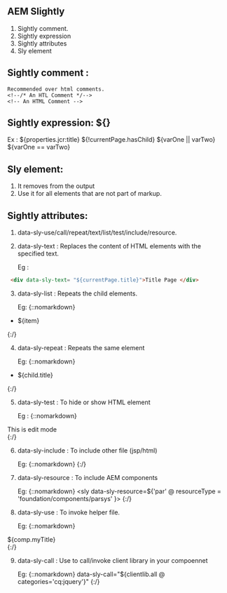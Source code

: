 AEM Slightly
-------------
1. Sightly comment.
2. Sightly expression
3. Sightly attributes
4. Sly element

Sightly comment : 
-----------------
	Recommended over html comments.
	<!--/* An HTL Comment */-->
	<!-- An HTML Comment -->

Sightly expression: ${}
-------------------
  Ex : 
  ${properties.jcr:title}
  ${!currentPage.hasChild}
  ${varOne || varTwo}
  ${varOne == varTwo}

Sly element:
-------------- 
 1) It removes from the output
 2) Use it for all elements that are not part of markup.


Sightly attributes: 
--------------------
 1) data-sly-use/call/repeat/text/list/test/include/resource.

 2) data-sly-text : Replaces the content of HTML elements with the specified text.

    Eg : 
  ```html
   <div data-sly-text= "${currentPage.title}">Title Page </div>
  ```

 3) data-sly-list : Repeats the child elements.

    Eg: 
 {::nomarkdown}
   <ul data-sly-list="${[1,2,3,4]}">
		  <li>${item}</li>
		</ul>
{:/}

 4) data-sly-repeat : Repeats the same element

 	Eg: 
 {::nomarkdown}
   <ul>
 		 <li data-sly-repeat.child="currentPage.listChildren">${child.title}</li>
  </ul>
 {:/}
 
 5) data-sly-test : To hide or show HTML element

 	Eg :
{::nomarkdown} 	 
   <div data-sly-test="${wcmmode.edit}"> This is edit mode </div>
 {:/}

 6) data-sly-include : To include other file (jsp/html)

    Eg: 
{::nomarkdown}
    <sly data-sly-include="test.html"></sly>
{:/}

 7) data-sly-resource : To include AEM components

 	Eg: 
{::nomarkdown}
 	<sly data-sly-resource=${'par' @ resourceType = 'foundation/components/parsys' }>
 	    </sly>
{:/}

 8) data-sly-use : To invoke helper file.

 	Eg: 
{::nomarkdown}
 <div data-sly-use.comp = "logic.js">
 		  ${comp.myTitle}
 		 </div>
{:/}

 9) data-sly-call : Use to call/invoke client library in your compoennet

 	Eg: 
{::nomarkdown}
data-sly-call="${clientlib.all @ categories='cq:jquery'}"
{:/}